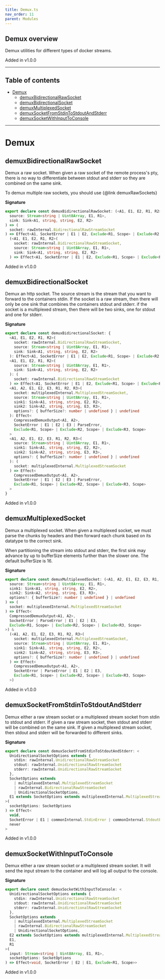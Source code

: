 ```yaml
---
title: Demux.ts
nav_order: 11
parent: Modules
---
```


## Demux overview

Demux utilities for different types of docker streams.

Added in v1.0.0

---

<h2 class="text-delta">Table of contents</h2>

- [Demux](#demux)
  - [demuxBidirectionalRawSocket](#demuxbidirectionalrawsocket)
  - [demuxBidirectionalSocket](#demuxbidirectionalsocket)
  - [demuxMultiplexedSocket](#demuxmultiplexedsocket)
  - [demuxSocketFromStdinToStdoutAndStderr](#demuxsocketfromstdintostdoutandstderr)
  - [demuxSocketWithInputToConsole](#demuxsocketwithinputtoconsole)

---

# Demux

## demuxBidirectionalRawSocket

Demux a raw socket. When given a raw socket of the remote process's pty,
there is no way to differentiate between stdout and stderr so they are
combined on the same sink.

To demux multiple raw sockets, you should use {@link demuxRawSockets}

**Signature**

```ts
export declare const demuxBidirectionalRawSocket: (<A1, E1, E2, R1, R2>(
  source: Stream<string | Uint8Array, E1, R1>,
  sink: Sink<A1, string, string, E2, R2>
) => (
  socket: rawInternal.BidirectionalRawStreamSocket
) => Effect<A1, SocketError | E1 | E2, Exclude<R1, Scope> | Exclude<R2, Scope>>) &
  (<A1, E1, E2, R1, R2>(
    socket: rawInternal.BidirectionalRawStreamSocket,
    source: Stream<string | Uint8Array, E1, R1>,
    sink: Sink<A1, string, string, E2, R2>
  ) => Effect<A1, SocketError | E1 | E2, Exclude<R1, Scope> | Exclude<R2, Scope>>)
```

Added in v1.0.0

## demuxBidirectionalSocket

Demux an http socket. The source stream is the stream that you want to
forward to the containers stdin. If the socket is a raw stream, then there
will only be one sink that combines the containers stdout and stderr. if the
socket is a multiplexed stream, then there will be two sinks, one for stdout
and one for stderr.

**Signature**

```ts
export declare const demuxBidirectionalSocket: {
  <A1, E1, E2, R1, R2>(
    socket: rawInternal.BidirectionalRawStreamSocket,
    source: Stream<string | Uint8Array, E1, R1>,
    sink: Sink<A1, string, string, E2, R2>
  ): Effect<A1, SocketError | E1 | E2, Exclude<R1, Scope> | Exclude<R2, Scope>>
  <A1, E1, E2, R1, R2>(
    source: Stream<string | Uint8Array, E1, R1>,
    sink: Sink<A1, string, string, E2, R2>
  ): (
    socket: rawInternal.BidirectionalRawStreamSocket
  ) => Effect<A1, SocketError | E1 | E2, Exclude<R1, Scope> | Exclude<R2, Scope>>
  <A1, A2, E1, E2, E3, R1, R2, R3>(
    socket: multiplexedInternal.MultiplexedStreamSocket,
    source: Stream<string | Uint8Array, E1, R1>,
    sink1: Sink<A1, string, string, E2, R2>,
    sink2: Sink<A2, string, string, E3, R3>,
    options?: { bufferSize?: number | undefined } | undefined
  ): Effect<
    CompressedDemuxOutput<A1, A2>,
    SocketError | E1 | E2 | E3 | ParseError,
    Exclude<R1, Scope> | Exclude<R2, Scope> | Exclude<R3, Scope>
  >
  <A1, A2, E1, E2, E3, R1, R2, R3>(
    source: Stream<string | Uint8Array, E1, R1>,
    sink1: Sink<A1, string, string, E2, R2>,
    sink2: Sink<A2, string, string, E3, R3>,
    options?: { bufferSize?: number | undefined } | undefined
  ): (
    socket: multiplexedInternal.MultiplexedStreamSocket
  ) => Effect<
    CompressedDemuxOutput<A1, A2>,
    SocketError | E1 | E2 | E3 | ParseError,
    Exclude<R1, Scope> | Exclude<R2, Scope> | Exclude<R3, Scope>
  >
}
```

Added in v1.0.0

## demuxMultiplexedSocket

Demux a multiplexed socket. When given a multiplexed socket, we must parse
the chunks by headers and then forward each chunk based on its datatype to
the correct sink.

When partitioning the stream into stdout and stderr, the first sink may
advance by up to bufferSize elements further than the slower one. The default
bufferSize is 16.

**Signature**

```ts
export declare const demuxMultiplexedSocket: (<A1, A2, E1, E2, E3, R1, R2, R3>(
  source: Stream<string | Uint8Array, E1, R1>,
  sink1: Sink<A1, string, string, E2, R2>,
  sink2: Sink<A2, string, string, E3, R3>,
  options?: { bufferSize?: number | undefined } | undefined
) => (
  socket: multiplexedInternal.MultiplexedStreamSocket
) => Effect<
  CompressedDemuxOutput<A1, A2>,
  SocketError | ParseError | E1 | E2 | E3,
  Exclude<R1, Scope> | Exclude<R2, Scope> | Exclude<R3, Scope>
>) &
  (<A1, A2, E1, E2, E3, R1, R2, R3>(
    socket: multiplexedInternal.MultiplexedStreamSocket,
    source: Stream<string | Uint8Array, E1, R1>,
    sink1: Sink<A1, string, string, E2, R2>,
    sink2: Sink<A2, string, string, E3, R3>,
    options?: { bufferSize?: number | undefined } | undefined
  ) => Effect<
    CompressedDemuxOutput<A1, A2>,
    SocketError | ParseError | E1 | E2 | E3,
    Exclude<R1, Scope> | Exclude<R2, Scope> | Exclude<R3, Scope>
  >)
```

Added in v1.0.0

## demuxSocketFromStdinToStdoutAndStderr

Demux either a raw stream socket or a multiplexed stream socket from stdin to
stdout and stderr. If given a raw stream socket, then stdout and stderr will
be combined on the same sink. If given a multiplexed stream socket, then
stdout and stderr will be forwarded to different sinks.

**Signature**

```ts
export declare const demuxSocketFromStdinToStdoutAndStderr: <
  UnidirectionalSocketOptions extends {
    stdin: rawInternal.UnidirectionalRawStreamSocket
    stdout: rawInternal.UnidirectionalRawStreamSocket
    stderr: rawInternal.UnidirectionalRawStreamSocket
  },
  SocketOptions extends
    | multiplexedInternal.MultiplexedStreamSocket
    | rawInternal.BidirectionalRawStreamSocket
    | UnidirectionalSocketOptions,
  E1 extends SocketOptions extends multiplexedInternal.MultiplexedStreamSocket ? ParseError : never
>(
  socketOptions: SocketOptions
) => Effect<
  void,
  SocketError | E1 | commonInternal.StdinError | commonInternal.StdoutError | commonInternal.StderrError,
  never
>
```

Added in v1.0.0

## demuxSocketWithInputToConsole

Demux either a raw stream socket or a multiplexed stream socket. It will send
the input stream to the container and will log all output to the console.

**Signature**

```ts
export declare const demuxSocketWithInputToConsole: <
  UnidirectionalSocketOptions extends {
    stdin: rawInternal.UnidirectionalRawStreamSocket
    stdout: rawInternal.UnidirectionalRawStreamSocket
    stderr: rawInternal.UnidirectionalRawStreamSocket
  },
  SocketOptions extends
    | multiplexedInternal.MultiplexedStreamSocket
    | rawInternal.BidirectionalRawStreamSocket
    | UnidirectionalSocketOptions,
  E2 extends SocketOptions extends multiplexedInternal.MultiplexedStreamSocket ? ParseError : never,
  E1,
  R1
>(
  input: Stream<string | Uint8Array, E1, R1>,
  socketOptions: SocketOptions
) => Effect<void, SocketError | E2 | E1, Exclude<R1, Scope>>
```

Added in v1.0.0
